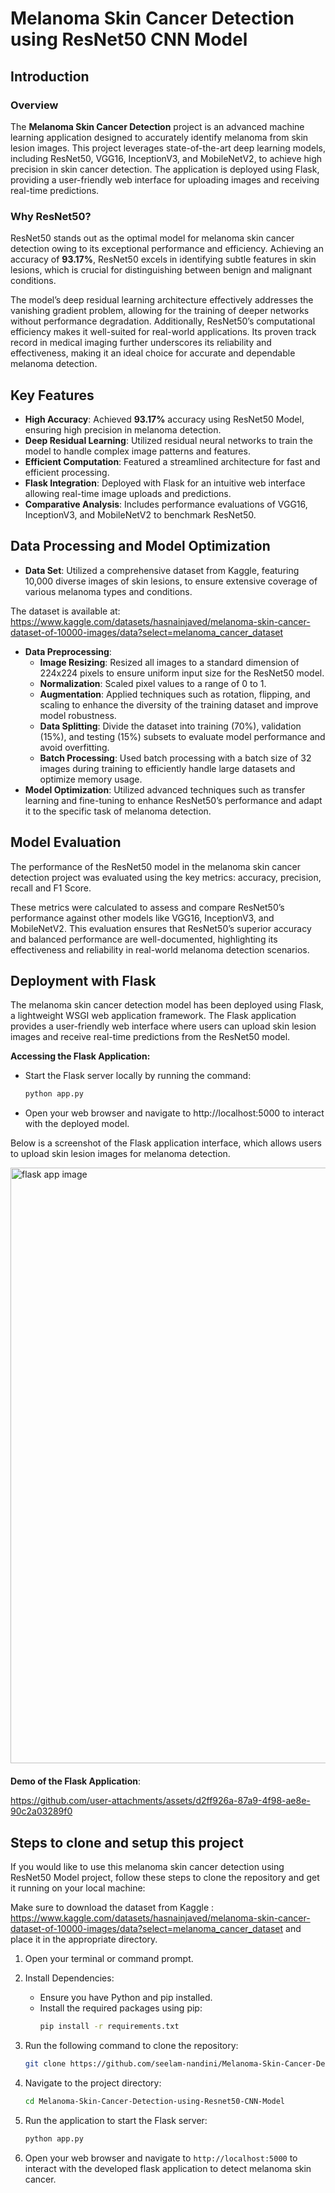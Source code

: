 # Melanoma Skin Cancer Detection using ResNet50 CNN Model
## Introduction
### Overview
The **Melanoma Skin Cancer Detection** project is an advanced machine learning application designed to accurately identify melanoma from skin lesion images. This project leverages state-of-the-art deep learning models, including ResNet50, VGG16, InceptionV3, and MobileNetV2, to achieve high precision in skin cancer detection. The application is deployed using Flask, providing a user-friendly web interface for uploading images and receiving real-time predictions.
### Why ResNet50?
ResNet50 stands out as the optimal model for melanoma skin cancer detection owing to its exceptional performance and efficiency. Achieving an accuracy of **93.17%**, ResNet50 excels in identifying subtle features in skin lesions, which is crucial for distinguishing between benign and malignant conditions.

The model’s deep residual learning architecture effectively addresses the vanishing gradient problem, allowing for the training of deeper networks without performance degradation. Additionally, ResNet50’s computational efficiency makes it well-suited for real-world applications. Its proven track record in medical imaging further underscores its reliability and effectiveness, making it an ideal choice for accurate and dependable melanoma detection.
## Key Features
- **High Accuracy**: Achieved **93.17%** accuracy using ResNet50 Model, ensuring high precision in melanoma detection.
- **Deep Residual Learning**: Utilized residual neural networks to train the model to handle complex image patterns and features.
- **Efficient Computation**: Featured a streamlined architecture for fast and efficient processing.
- **Flask Integration**: Deployed with Flask for an intuitive web interface allowing real-time image uploads and predictions.
- **Comparative Analysis**: Includes performance evaluations of VGG16, InceptionV3, and MobileNetV2 to benchmark ResNet50.

## Data Processing and Model Optimization
- **Data Set**: Utilized a comprehensive dataset from Kaggle, featuring 10,000 diverse images of skin lesions, to ensure extensive coverage of various melanoma types and conditions.

The dataset is available at: https://www.kaggle.com/datasets/hasnainjaved/melanoma-skin-cancer-dataset-of-10000-images/data?select=melanoma_cancer_dataset
- **Data Preprocessing**:
  - **Image Resizing**: 
     Resized all images to a standard dimension of 224x224 pixels to ensure uniform input size for the ResNet50 model.
  - **Normalization**:  Scaled pixel values to a range of 0 to 1. 
  - **Augmentation**: Applied techniques such as rotation, flipping, and scaling to enhance the diversity of the training dataset and improve model robustness.
  - **Data Splitting**: Divide the dataset into training (70%), validation (15%), and testing (15%) subsets to evaluate model performance and avoid overfitting.
  - **Batch Processing**: Used batch processing with a batch size of 32 images during training to efficiently handle large datasets and optimize memory usage.
- **Model Optimization**: Utilized advanced techniques such as transfer learning and fine-tuning to enhance ResNet50’s performance and adapt it to the specific task of melanoma detection.

## Model Evaluation
The performance of the ResNet50 model in the melanoma skin cancer detection project was evaluated using the key metrics: accuracy, precision, recall and F1 Score.

These metrics were calculated to assess and compare ResNet50’s performance against other models like VGG16, InceptionV3, and MobileNetV2. This evaluation ensures that ResNet50’s superior accuracy and balanced performance are well-documented, highlighting its effectiveness and reliability in real-world melanoma detection scenarios.

## Deployment with Flask
The melanoma skin cancer detection model has been deployed using Flask, a lightweight WSGI web application framework. The Flask application provides a user-friendly web interface where users can upload skin lesion images and receive real-time predictions from the ResNet50 model.

**Accessing the Flask Application:** 
- Start the Flask server locally by running the command:
  ```bash
  python app.py
- Open your web browser and navigate to http://localhost:5000 to interact with the deployed model.

Below is a screenshot of the Flask application interface, which allows users to upload skin lesion images for melanoma detection.

<img width="953" alt="flask app image" src="https://github.com/user-attachments/assets/5b7ed454-1fec-48e1-b3e7-729d8a87dc30">
<p style="margin-bottom: 20px;"></p>

**Demo of the Flask Application**:

https://github.com/user-attachments/assets/d2ff926a-87a9-4f98-ae8e-90c2a03289f0


## Steps to clone and setup this project

If you would like to use this melanoma skin cancer detection using ResNet50 Model project, follow these steps to clone the repository and get it running on your local machine:

Make sure to download the dataset from Kaggle : https://www.kaggle.com/datasets/hasnainjaved/melanoma-skin-cancer-dataset-of-10000-images/data?select=melanoma_cancer_dataset and place it in the appropriate directory.

1. Open your terminal or command prompt.
2. Install Dependencies:
   - Ensure you have Python and pip installed.
   - Install the required packages using pip:
     ```bash
     pip install -r requirements.txt
     ```

3. Run the following command to clone the repository:
    ```bash
    git clone https://github.com/seelam-nandini/Melanoma-Skin-Cancer-Detection-using-Resnet50-CNN-Model.git
    ```

4. Navigate to the project directory:
    ```bash
    cd Melanoma-Skin-Cancer-Detection-using-Resnet50-CNN-Model
    ```

5. Run the application to start the Flask server:
     ```bash
     python app.py
     ```

6. Open your web browser and navigate to `http://localhost:5000` to interact with the developed flask application to detect melanoma skin cancer.
